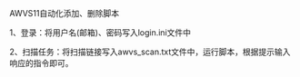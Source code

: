 AWVS11自动化添加、删除脚本

1、登录：将用户名(邮箱)、密码写入login.ini文件中

2、扫描任务：将扫描链接写入awvs_scan.txt文件中，运行脚本，根据提示输入响应的指令即可。


